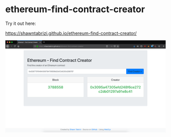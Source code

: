 # ethereum-find-contract-creator

Try it out here:

https://shawntabrizi.github.io/ethereum-find-contract-creator/

![Screenshot](screenshot.png)
